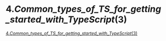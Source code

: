 # 4._Common_types_of_TS_for_getting_started_with_TypeScript_(3)
[4._Common_types_of_TS_for_getting_started_with_TypeScript_(3)](https://aiwithcloud.com/2022/09/14/4-_common_types_of_ts_for_getting_started_with_typescript_3/)